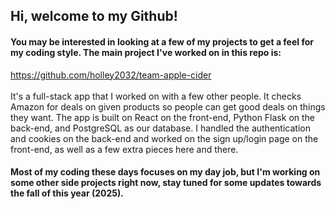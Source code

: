 ## Hi, welcome to my Github!
#### You may be interested in looking at a few of my projects to get a feel for my coding style. The main project I've worked on in this repo is: <br>
https://github.com/holley2032/team-apple-cider <br><br>
It's a full-stack app that I worked on with a few other people. It checks Amazon for deals on given products so people can get good deals on things they want.
The app is built on React on the front-end, Python Flask on the back-end, and PostgreSQL as our database.
I handled the authentication and cookies on the back-end and worked on the sign up/login page on the front-end, as well as a few extra pieces here and there.
#### Most of my coding these days focuses on my day job, but I'm working on some other side projects right now, stay tuned for some updates towards the fall of this year (2025).
